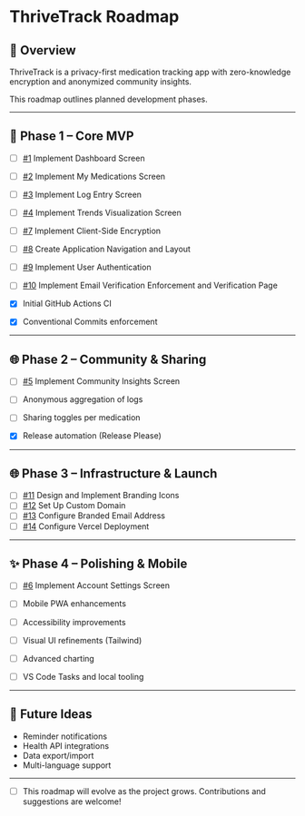 # ThriveTrack Roadmap

## 🎯 Overview

ThriveTrack is a privacy-first medication tracking app with zero-knowledge encryption and anonymized community insights.

This roadmap outlines planned development phases.

---

## 🚀 Phase 1 – Core MVP

- [ ] [#1](https://github.com/thef4tdaddy/ThriveTrack/issues/1) Implement Dashboard Screen
- [ ] [#2](https://github.com/thef4tdaddy/ThriveTrack/issues/2) Implement My Medications Screen
- [ ] [#3](https://github.com/thef4tdaddy/ThriveTrack/issues/3) Implement Log Entry Screen
- [ ] [#4](https://github.com/thef4tdaddy/ThriveTrack/issues/4) Implement Trends Visualization Screen
- [ ] [#7](https://github.com/thef4tdaddy/ThriveTrack/issues/7) Implement Client-Side Encryption
- [ ] [#8](https://github.com/thef4tdaddy/ThriveTrack/issues/8) Create Application Navigation and Layout
- [ ] [#9](https://github.com/thef4tdaddy/ThriveTrack/issues/9) Implement User Authentication
- [ ] [#10](https://github.com/thef4tdaddy/ThriveTrack/issues/10) Implement Email Verification Enforcement and Verification Page

- [x] Initial GitHub Actions CI
- [x] Conventional Commits enforcement

---

## 🌐 Phase 2 – Community & Sharing

- [ ] [#5](https://github.com/thef4tdaddy/ThriveTrack/issues/5) Implement Community Insights Screen

- [ ] Anonymous aggregation of logs
- [ ] Sharing toggles per medication
- [x] Release automation (Release Please)

---

## 🌐 Phase 3 – Infrastructure & Launch

- [ ] [#11](https://github.com/thef4tdaddy/ThriveTrack/issues/11) Design and Implement Branding Icons
- [ ] [#12](https://github.com/thef4tdaddy/ThriveTrack/issues/12) Set Up Custom Domain
- [ ] [#13](https://github.com/thef4tdaddy/ThriveTrack/issues/13) Configure Branded Email Address
- [ ] [#14](https://github.com/thef4tdaddy/ThriveTrack/issues/14) Configure Vercel Deployment

---

## ✨ Phase 4 – Polishing & Mobile

- [ ] [#6](https://github.com/thef4tdaddy/ThriveTrack/issues/6) Implement Account Settings Screen

- [ ] Mobile PWA enhancements
- [ ] Accessibility improvements
- [ ] Visual UI refinements (Tailwind)
- [ ] Advanced charting
- [ ] VS Code Tasks and local tooling

---

## 🌱 Future Ideas

- Reminder notifications
- Health API integrations
- Data export/import
- Multi-language support

---

- [ ] This roadmap will evolve as the project grows. Contributions and suggestions are welcome!
